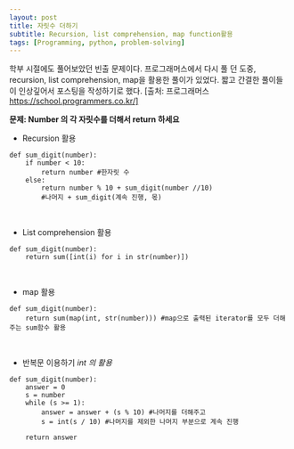 ```yaml
---
layout: post
title: 자릿수 더하기
subtitle: Recursion, list comprehension, map function활용
tags: [Programming, python, problem-solving]
---
```


학부 시절에도 풀어보았던 빈출 문제이다.
프로그래머스에서 다시 풀 던 도중,  recursion, list comprehension, map을 활용한 풀이가 있었다. 짧고 간결한 풀이들이 인상깊어서 포스팅을 작성하기로 했다.
[출처: 프로그래머스 https://school.programmers.co.kr/]

**문제: Number 의 각 자릿수를 더해서 return 하세요**

- Recursion 활용
```
def sum_digit(number):
    if number < 10:
        return number #한자릿 수
    else:
        return number % 10 + sum_digit(number //10)
        #나머지 + sum_digit(계속 진행, 몫)
```

<p>&nbsp;</p>

- List comprehension 활용
```
def sum_digit(number):
    return sum([int(i) for i in str(number)])
```

<p>&nbsp;</p>

- map 활용
```
def sum_digit(number):
    return sum(map(int, str(number))) #map으로 출력된 iterator를 모두 더해주는 sum함수 활용
```

<p>&nbsp;</p>

- 반복문 이용하기 *int 의 활용*
```
def sum_digit(number):
    answer = 0
    s = number
    while (s >= 1):
        answer = answer + (s % 10) #나머지를 더해주고
        s = int(s / 10) #나머지를 제외한 나머지 부분으로 계속 진행

    return answer
```
